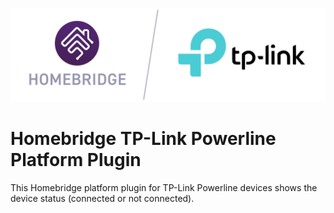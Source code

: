 
<p align="center">

<img src="https://github.com/EpicKris/homebridge-tp-link-powerline/raw/master/branding/logo.png" height="150">

</p>

# Homebridge TP-Link Powerline Platform Plugin

This Homebridge platform plugin for TP-Link Powerline devices shows the device status (connected or not connected).
